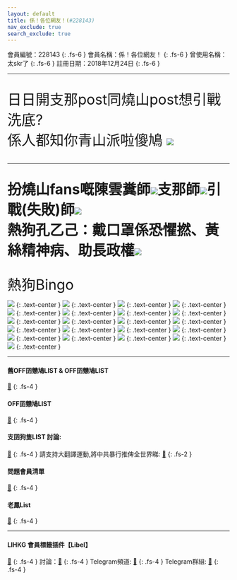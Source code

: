 ```yaml
---
layout: default
title: 係！各位網友！(#228143)
nav_exclude: true
search_exclude: true
---
```


會員編號：228143
{: .fs-6 }
會員名稱：係！各位網友！
{: .fs-6 }
曾使用名稱：太skr了
{: .fs-6 }
註冊日期：2018年12月24日
{: .fs-6 }

---

<div class="code-example" markdown="1">

<p align="center">

<p style="font-size:32px">日日開支那post同燒山post想引戰洗底?<br>係人都知你青山派啦傻鳩 <img src="https://cdn.lihkg.com/assets/faces/normal/sosad.gif" /></p>

<hr />

<p style="color:red" align="center"><b><p style="font-size:32px">扮燒山fans嘅陳雲糞師<img src="https://cdn.lihkg.com/assets/faces/pig/wail.gif" />支那師<img src="https://cdn.lihkg.com/assets/faces/pigxm/wail_r.gif" />引戰(失敗)師<img src="https://cdn.lihkg.com/assets/faces/pig/wail.gif" /><br>熱狗孔乙己：戴口罩係恐懼撚、黃絲精神病、助長政權<img src="https://cdn.lihkg.com/assets/faces/pig/mock.gif" /></p></b></p>

<a style="font-size:32px">熱狗Bingo</a>

</p>

![](https://na.cx/i/hUUAsge.jpg)
{: .text-center }
![](https://na.cx/i/E0f0ybF.png)
{: .text-center }
![](https://na.cx/i/jZwfm41.png)
{: .text-center }
![](https://na.cx/i/zCJ9rwH.png)
{: .text-center }
![](https://na.cx/i/SZcbN6U.png)
{: .text-center }
![](https://na.cx/i/O0vOfJ0.jpg)
{: .text-center }
![](https://na.cx/i/PGVnkaG.jpg)
{: .text-center }
![](https://na.cx/i/8K3j6QH.jpg)
{: .text-center }
![](https://na.cx/i/bsF24Co.jpg)
{: .text-center }
![](https://na.cx/i/bumBxw9.png)
{: .text-center }
![](https://na.cx/i/Gbfbmqv.png)
{: .text-center }
![](https://na.cx/i/Ec3Rf7Z.jpg)
{: .text-center }
![](https://na.cx/i/PjOawGh.jpg)
{: .text-center }
![](https://na.cx/i/nBxbf7X.jpg)
{: .text-center }
![](https://na.cx/i/MciawGi.jpg)
{: .text-center }
![](https://na.cx/i/jRFcK1j.jpg)
{: .text-center }
![](https://na.cx/i/H2usLUF.jpg)
{: .text-center }
![](https://na.cx/i/6DoqPKE.jpg)
{: .text-center }
![](https://na.cx/i/hVWcuKE.png)
{: .text-center }
![](https://na.cx/i/VnJiqhZ.png)
{: .text-center }
![](https://na.cx/i/T3nvgpE.jpg)
{: .text-center }

</div>

---

#### 舊OFF囝戇鳩LIST & OFF囝戇鳩LIST 
[🔗](https://bit.ly/lihkg_on9_list)
{: .fs-4 }
#### OFF囝戇鳩LIST
[🔗](https://bit.ly/lihkg_on9_list)
{: .fs-4 }
#### 支囝狗隻LIST 討論: 
[🔗](https://lih.kg/2908480)
{: .fs-4 }
請支持大翻譯運動,將中共暴行推俾全世界睇: [🔗](https://twitter.com/tgtm_official)
{: .fs-2 }
#### 問題會員清單
[🔗](https://github.com/V4KFDgEw8T/rccnmlhnzv)
{: .fs-4 }
#### 老鳳List
[🔗](https://lihkg.com/thread/2808424)
{: .fs-4 }

---

#### LIHKG 會員標籤插件【Libel】
[🔗](https://kitce.github.io/libel)
{: .fs-4 }
討論：[🔗](https://lih.kg/2841778)
{: .fs-4 }
Telegram頻道: [🔗](https://t.me/LibelOfficialChannel)
{: .fs-4 }
Telegram群組: [🔗](https://t.me/LibelOfficialGroup)
{: .fs-4 }
